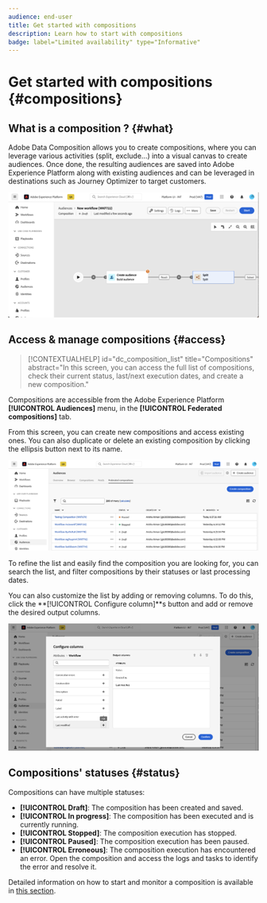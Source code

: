 ```yaml
---
audience: end-user
title: Get started with compositions
description: Learn how to start with compositions
badge: label="Limited availability" type="Informative"
---
```

# Get started with compositions {#compositions}

## What is a composition ? {#what}

Adobe Data Composition allows you to create compositions, where you can leverage various activities (split, exclude…) into a visual canvas to create audiences. Once done, the resulting audiences are saved into Adobe Experience Platform along with existing audiences and can be leveraged in destinations such as Journey Optimizer to target customers.

![](assets/composition-example.png)

## Access & manage compositions {#access}

>[!CONTEXTUALHELP]
>id="dc_composition_list"
>title="Compositions"
>abstract="In this screen, you can access the full list of compositions, check their current status, last/next execution dates, and create a new composition."

Compositions are accessible from the Adobe Experience Platform **[!UICONTROL Audiences]** menu, in the **[!UICONTROL Federated compositions]** tab.

From this screen, you can create new compositions and access existing ones. You can also duplicate or delete an existing composition by clicking the ellipsis button next to its name.

![](assets/compositions-list.png)

To refine the list and easily find the composition you are looking for, you can search the list, and filter compositions by their statuses or last processing dates.

You can also customize the list by adding or removing columns. To do this, click the **[!UICONTROL Configure column]**s button and add or remove the desired output columns.

![](assets/compositions-columns.png)

## Compositions' statuses {#status}

Compositions can have multiple statuses:

* **[!UICONTROL Draft]**: The composition has been created and saved.
* **[!UICONTROL In progress]**: The composition has been executed and is currently running.
* **[!UICONTROL Stopped]**: The composition execution has stopped.
* **[!UICONTROL Paused]**: The composition execution has been paused.
* **[!UICONTROL Erroneous]**: The composition execution has encountered an error. Open the composition and access the logs and tasks to identify the error and resolve it.

Detailed information on how to start and monitor a composition is available in [this section](../compositions/start-monitor-composition.md).